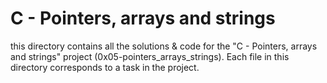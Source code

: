 # C - Pointers, arrays and strings

this directory contains all the solutions & code for the "C - Pointers, arrays and strings" project (0x05-pointers_arrays_strings).
Each file in this directory corresponds to a task in the project.
